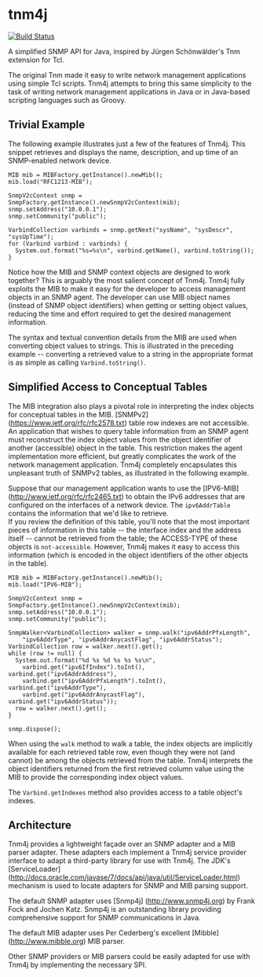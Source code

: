 tnm4j
=====

[![Build Status](https://travis-ci.org/soulwing/tnm4j.svg?branch=master)](https://travis-ci.org/soulwing/tnm4j)

A simplified SNMP API for Java, inspired by Jürgen Schönwälder's Tnm
extension for Tcl.  

The original Tnm made it easy to write network management applications using 
simple Tcl scripts.  Tnm4j attempts to bring this same simplicity to the 
task of writing network management applications in Java or in Java-based
scripting languages such as Groovy.

Trivial Example
---------------

The following example illustrates just a few of the features of Tnm4j.  This 
snippet retrieves and displays the name, description, and up time of an 
SNMP-enabled network device.

```
MIB mib = MIBFactory.getInstance().newMib();
mib.load("RFC1213-MIB");

SnmpV2cContext snmp = SnmpFactory.getInstance().newSnmpV2cContext(mib);
snmp.setAddress("10.0.0.1");
snmp.setCommunity("public");

VarbindCollection varbinds = snmp.getNext("sysName", "sysDescr", "sysUpTime");
for (Varbind varbind : varbinds) {
  System.out.format("%s=%s\n", varbind.getName(), varbind.toString());
}
```

Notice how the MIB and SNMP context objects are designed to work together?
This is arguably the most salient concept of Tnm4j.  Tnm4j fully exploits
the MIB to make it easy for the developer to access management objects in
an SNMP agent.  The developer can use MIB object names (instead 
of SNMP object identifiers) when getting or setting object values, reducing
the time and effort required to get the desired management information. 

The syntax and textual convention details from the MIB are used when 
converting object values to strings.  This is illustrated in the preceding
example -- converting a retrieved value to a string in the appropriate 
format is as simple as calling `Varbind.toString()`.


Simplified Access to Conceptual Tables
--------------------------------------

The MIB integration also plays a pivotal role in interpreting the index
objects for conceptual tables in the MIB.  [SNMPv2] 
(https://www.ietf.org/rfc/rfc2578.txt) table row indexes are not accessible.  
An application that wishes to query table information from an SNMP agent must 
reconstruct the index object values from the object identifier of another 
(accessible) object in the table.  This restriction makes the agent 
implementation more efficient, but greatly complicates the work of the network 
management application.  Tnm4j completely encapsulates this unpleasant truth of 
SNMPv2 tables, as illustrated in the following example.  

Suppose that our management application wants to use the [IPV6-MIB] 
(http://www.ietf.org/rfc/rfc2465.txt) to obtain the IPv6 addresses 
that are configured on the interfaces of a network device.  The 
`ipv6AddrTable` contains the information that we'd like to retrieve.  
If you review the definition of this table, you'll note that the most important
pieces of information in this table -- the interface index and the 
address itself -- cannot be retrieved from the table; the ACCESS-TYPE of these
objects is `not-accessible`.  However, Tnm4j makes it easy to access this
information (which is encoded in the object identifiers of the other objects
in the table).

```
MIB mib = MIBFactory.getInstance().newMib();
mib.load("IPV6-MIB");

SnmpV2cContext snmp = SnmpFactory.getInstance().newSnmpV2cContext(mib);
snmp.setAddress("10.0.0.1");
snmp.setCommunity("public");

SnmpWalker<VarbindCollection> walker = snmp.walk("ipv6AddrPfxLength", 
    "ipv6AddrType", "ipv6AddrAnycastFlag", "ipv6AddrStatus");
VarbindCollection row = walker.next().get();
while (row != null) {
  System.out.format("%d %s %d %s %s %s\n", 
    varbind.get("ipv6IfIndex").toInt(), varbind.get("ipv6AddrAddress"),
    varbind.get("ipv6AddrPfxLength").toInt(), varbind.get("ipv6AddrType"),
    varbind.get("ipv6AddrAnycastFlag"), varbind.get("ipv6AddrStatus"));
  row = walker.next().get();
}

snmp.dispose();
```

When using the `walk` method to walk a table, the index objects are implicitly
available for each retrieved table row, even though they were not (and cannot)
be among the objects retrieved from the table.  Tnm4j interprets the object
identifiers returned from the first retrieved column value using the MIB to
provide the corresponding index object values.

The `Varbind.getIndexes` method also provides access to a table object's 
indexes.


Architecture
------------
Tnm4j provides a lightweight façade over an SNMP adapter and a MIB parser
adapter.  These adapters each implement a Tnm4j service provider interface to 
adapt a third-party library for use with Tnm4j.  The JDK's [ServiceLoader] 
(http://docs.oracle.com/javase/7/docs/api/java/util/ServiceLoader.html)
mechanism is used to locate adapters for SNMP and MIB parsing support.

The default SNMP adapter uses [Snmp4j] (http://www.snmp4j.org) by Frank Fock and
Jochen Katz.  Snmp4j is an outstanding library providing comprehensive support 
for SNMP communications in Java.

The default MIB adapter uses Per Cederberg's excellent [Mibble] 
(http://www.mibble.org) MIB parser.

Other SNMP providers or MIB parsers could be easily adapted for use with
Tnm4j by implementing the necessary SPI.


